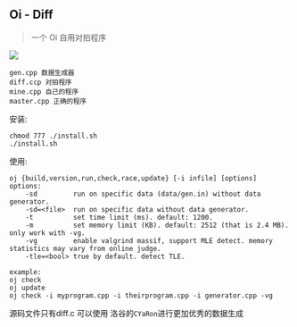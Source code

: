## Oi - Diff

> 一个 Oi 自用对拍程序

<img src="https://img.shields.io/badge/Author-woshiluo-blue.svg?style=flat-square"/>

```
gen.cpp 数据生成器
diff.ccp 对拍程序
mine.cpp 自己的程序
master.cpp 正确的程序
```

安装:
```
chmod 777 ./install.sh
./install.sh
```
使用:
```
oj {build,version,run,check,race,update} [-i infile] [options]
options:
    -sd         run on specific data (data/gen.in) without data generator.
    -sd=<file>  run on specific data without data generator.
    -t          set time limit (ms). default: 1200.
    -m          set memory limit (KB). default: 2512 (that is 2.4 MB). only work with -vg.
    -vg         enable valgrind massif, support MLE detect. memory statistics may vary from online judge.
    -tle=<bool> true by default. detect TLE.

example:
oj check
oj update
oj check -i myprogram.cpp -i theirprogram.cpp -i generator.cpp -vg
```
源码文件只有diff.c
可以使用 洛谷的`CYaRon`进行更加优秀的数据生成


